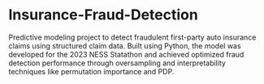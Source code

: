 # Insurance-Fraud-Detection
Predictive modeling project to detect fraudulent first-party auto insurance claims using structured claim data. Built using Python, the model was developed for the 2023 NESS Statathon and achieved optimized fraud detection performance through oversampling and interpretability techniques like permutation importance and PDP.
